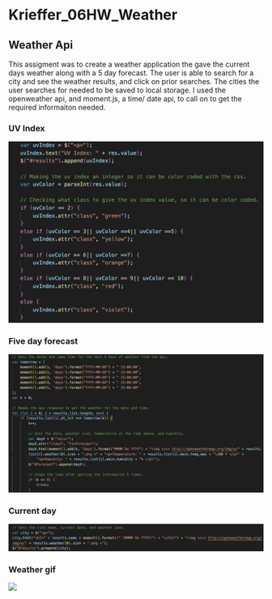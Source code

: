 # Krieffer_06HW_Weather

## Weather Api
  This assigment was to create a weather application the gave the current days weather along with a 5 day forecast. The user is able to search for a city and see the weather results, and click on prior searches. The cities the user searches for needed to be saved to local storage. I used the openweather api, and moment.js, a time/ date api, to call on to get the required informaiton needed. 

### UV Index
  
![](https://github.com/Krieffer21/Krieffer_06HW_Weather/blob/master/images/uvIndex.png)

### Five day forecast
  
![](https://github.com/Krieffer21/Krieffer_06HW_Weather/blob/master/images/fiveday.png)

### Current day
  
![](https://github.com/Krieffer21/Krieffer_06HW_Weather/blob/master/images/currentCity.png)

### Weather gif
  
![](https://github.com/Krieffer21/Krieffer_06HW_Weather/blob/master/images/weatherApp.gif)

